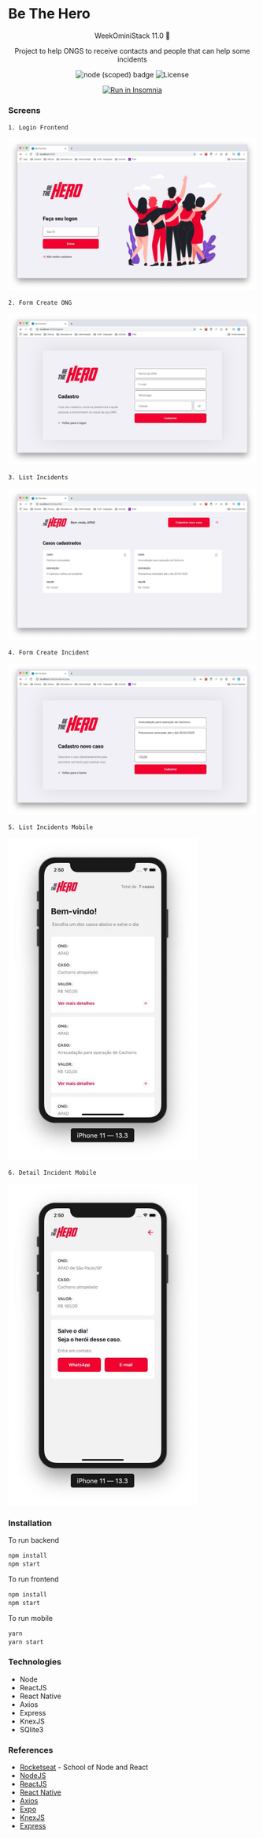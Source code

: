 # Be The Hero

<p align="center">
WeekOminiStack 11.0 🚀 
</p>
<p align="center">
  Project to help ONGS to receive contacts and people that can help some incidents
</p>

<p align="center">
  
  <img alt="node (scoped) badge" src="https://img.shields.io/badge/node-%3E%3D%206.0.0-brightgreen">

  <img alt="License" src="https://img.shields.io/badge/license-MIT-brightgreen">

</p>

<p align="center">
  <a href="https://insomnia.rest/run/?label=SemanaOmnistack11&uri=https://raw.githubusercontent.com/joaopaulolndev/be-the-hero/master/Insomnia_2020-03-28.json" target="_blank"><img src="https://insomnia.rest/images/run.svg" alt="Run in Insomnia"></a>
</p>


### Screens

```bash
1. Login Frontend
```
<img alt="" src="https://raw.githubusercontent.com/joaopaulolndev/be-the-hero/master/screens/hero_login_front.jpeg">

```bash
2. Form Create ONG
```
<img alt="" src="https://raw.githubusercontent.com/joaopaulolndev/be-the-hero/master/screens/hero_create_ong.jpeg">

```bash
3. List Incidents
```
<img alt="" src="https://raw.githubusercontent.com/joaopaulolndev/be-the-hero/master/screens/hero_list.jpeg">

```bash
4. Form Create Incident
```
<img alt="" src="https://raw.githubusercontent.com/joaopaulolndev/be-the-hero/master/screens/hero_create_incident.jpeg">

```bash
5. List Incidents Mobile
```
<img alt="" src="https://raw.githubusercontent.com/joaopaulolndev/be-the-hero/master/screens/hero_mobile_list.jpeg">

```bash
6. Detail Incident Mobile
```
<img alt="" src="https://raw.githubusercontent.com/joaopaulolndev/be-the-hero/master/screens/hero_mobile_case.jpeg">


### Installation

To run backend

```bash
npm install
npm start
```

To run frontend
```bash
npm install
npm start
```

To run mobile
```bash
yarn
yarn start
```

### Technologies
* Node
* ReactJS
* React Native
* Axios
* Express
* KnexJS
* SQlite3

### References

* [Rocketseat](https://rocketseat.com.br/) - School of Node and React
* [NodeJS](https://nodejs.org/en/)
* [ReactJS](https://reactjs.org/)
* [React Native](https://reactnative.dev/) 
* [Axios](https://github.com/axios/axios) 
* [Expo](https://expo.io/) 
* [KnexJS](http://knexjs.org/) 
* [Express](https://expressjs.com/) 



